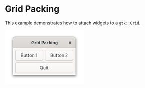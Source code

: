 # Grid Packing

This example demonstrates how to attach widgets to a `gtk::Grid`.

![Screenshot](screenshot.png)